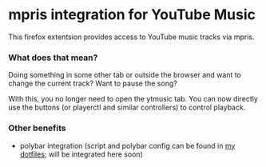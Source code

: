 # mpris integration for YouTube Music

This firefox extentsion provides access to YouTube music tracks via mpris.

### What does that mean?
Doing something in some other tab or outside the browser and want to change the current track? Want to pause the song?

With this, you no longer need to open the ytmusic tab. You can now directly use the buttons (or playerctl and similar controllers) to control playback.

### Other benefits
 - polybar integration (script and polybar config can be found in [my dotfiles](https://github.com/yoogottamk/dotfiles); will be integrated here soon)
